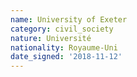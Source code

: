 ```yaml
---
name: University of Exeter
category: civil_society
nature: Université
nationality: Royaume-Uni
date_signed: '2018-11-12'
---
```

    